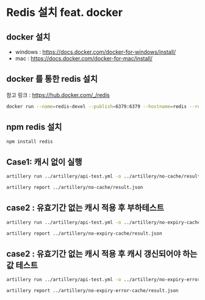 # Redis 설치 feat. docker
## docker 설치
- windows : https://docs.docker.com/docker-for-windows/install/
- mac : https://docs.docker.com/docker-for-mac/install/

## docker 를 통한 redis 설치
참고 링크 : https://hub.docker.com/_/redis
```bash
docker run --name=redis-devel --publish=6379:6379 --hostname=redis --restart=on-failure --detach redis:latest
```

## npm redis 설치
```bash
npm install redis
```

## Case1: 캐시 없이 실행

```bash
artillery run ../artillery/api-test.yml -o ../artillery/no-cache/result.json
```
```bash
artillery report ../artillery/no-cache/result.json
```

## case2 : 유효기간 없는 캐시 적용 후 부하테스트
```bash
artillery run ../artillery/api-test.yml -o ../artillery/no-expiry-cache/result.json
```
```bash
artillery report ../artillery/no-expiry-cache/result.json
```

## case2 : 유효기간 없는 캐시 적용 후 캐시 갱신되어야 하는 값 테스트
```bash
artillery run ../artillery/api-test.yml -o ../artillery/no-expiry-error-cache/result.json
```
```bash
artillery report ../artillery/no-expiry-error-cache/result.json
```